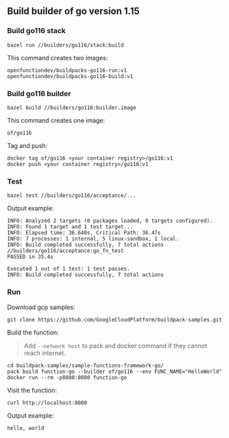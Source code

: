 ## Build builder of go version 1.15

### Build go116 stack

```shell
bazel run //builders/go116/stack:build
```

This command creates two images:

```shell
openfunctiondev/buildpacks-go116-run:v1
openfunctiondev/buildpacks-go116-build:v1
```

### Build go116 builder

```shell
bazel build //builders/go116:builder.image
```

This command creates one image:

```shell
of/go116
```

Tag and push:

```shell
docker tag of/go116 <your container registry>/go116:v1
docker push <your container registry>/go116:v1
```

### Test

```shell
bazel test //builders/go116/acceptance/...
```

Output example:

```shell
INFO: Analyzed 2 targets (0 packages loaded, 0 targets configured).
INFO: Found 1 target and 1 test target...
INFO: Elapsed time: 36.640s, Critical Path: 36.47s
INFO: 7 processes: 1 internal, 5 linux-sandbox, 1 local.
INFO: Build completed successfully, 7 total actions
//builders/go116/acceptance:go_fn_test                                   PASSED in 35.4s

Executed 1 out of 1 test: 1 test passes.
INFO: Build completed successfully, 7 total actions
```

### Run

Download gcp samples:

```shell
git clone https://github.com/GoogleCloudPlatform/buildpack-samples.git
```

Build the function:

> Add `--network host` to pack and docker command if they cannot reach internet.

```shell
cd buildpack-samples/sample-functions-framework-go/
pack build function-go --builder of/go116 --env FUNC_NAME="HelloWorld"
docker run --rm -p8080:8080 function-go
```

Visit the function:

```shell
curl http://localhost:8080
```

Output example:

```shell
hello, world
```